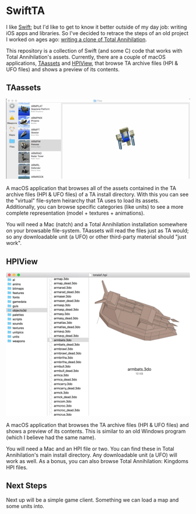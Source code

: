 # SwiftTA

I like [Swift](https://swift.org); but I'd like to get to know it better outside of my day job: writing iOS apps and libraries. So I've decided to retrace the steps of an old project I worked on ages ago: [writing a clone of Total Annihilation](https://github.com/loganjones/nTA-Total-Annihilation-Clone).

This repository is a collection of Swift (and some C) code that works with Total Annihilation's assets. Currently, there are a couple of macOS applications, [TAassets](#taassets) and [HPIView](#hpiview), that browse TA archive files (HPI & UFO files) and shows a preview of its contents.

## TAassets

![Screenshot](TAassets.gif "TAassets Screenshot")

A macOS application that browses all of the assets contained in the TA archive files (HPI & UFO files) of a TA install directory. With this you can see the "virtual" file-sytem heirarchy that TA uses to load its assets. Additionally, you can browse specific categories (like units) to see a more complete representation (model + textures + animations).

You will need a Mac (natch) and a Total Annihilation installation somewhere on your browsable file-system. TAassets will read the files just as TA would; so any downloadable unit (a UFO) or other third-party material should "just work".

## HPIView

![Screenshot](HpiView.jpg "HpiView Screenshot")

A macOS application that browses the TA archive files (HPI & UFO files) and shows a preview of its contents. This is similar to an old Windows program (which I believe had the same name).

You will need a Mac and an HPI file or two. You can find these in Total Annihilation's main install directory. Any downloadable unit (a UFO) will work as well. As a bonus, you can also browse Total Annihilation: Kingdoms HPI files.

## Next Steps

Next up will be a simple game client. Something we can load a map and some units into.
